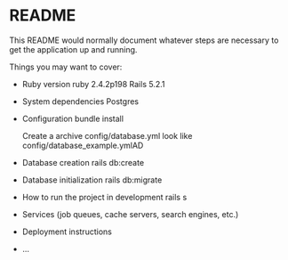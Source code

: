 # README

This README would normally document whatever steps are necessary to get the
application up and running.

Things you may want to cover:

* Ruby version
    ruby 2.4.2p198 
    Rails 5.2.1


* System dependencies
    Postgres

* Configuration
    bundle install

    Create a archive config/database.yml look like config/database_example.ymlAD

* Database creation
    rails db:create

* Database initialization
    rails db:migrate


* How to run the project in development
    rails s

* Services (job queues, cache servers, search engines, etc.)

* Deployment instructions

* ...
